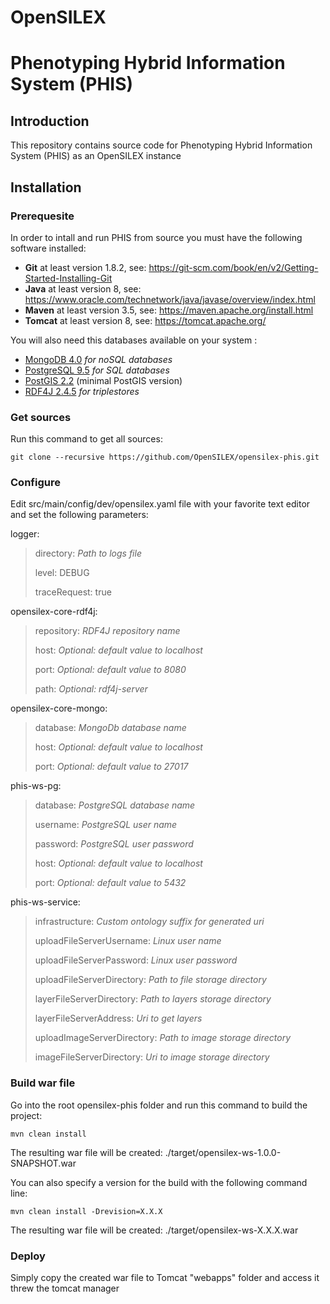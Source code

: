 # OpenSILEX
# Phenotyping Hybrid Information System (PHIS)

## Introduction

This repository contains source code for Phenotyping Hybrid Information System (PHIS) as an OpenSILEX instance

## Installation

### Prerequesite

In order to intall and run PHIS from source you must have the following software installed:

- **Git** at least version 1.8.2, see: <https://git-scm.com/book/en/v2/Getting-Started-Installing-Git>
- **Java** at least version 8, see: <https://www.oracle.com/technetwork/java/javase/overview/index.html>
- **Maven** at least version 3.5, see: <https://maven.apache.org/install.html>
- **Tomcat** at least version 8, see: <https://tomcat.apache.org/>

You will also need this databases available on your system :

- [MongoDB 4.0](https://docs.mongodb.com/manual/administration/install-on-linux/) *for noSQL databases*
- [PostgreSQL 9.5](https://www.postgresql.org/docs/9.5/release-9-5.html) *for SQL databases*
- [PostGIS 2.2](https://postgis.net/docs/postgis_installation.html#install_short_version) (minimal PostGIS version)
- [RDF4J 2.4.5](http://rdf4j.org/download/) *for triplestores*

### Get sources

Run this command to get all sources:

```
git clone --recursive https://github.com/OpenSILEX/opensilex-phis.git
```

### Configure

Edit src/main/config/dev/opensilex.yaml file with your favorite text editor and set the following parameters:


logger:
>    directory: *Path to logs file*
>
>    level: DEBUG
>
>    traceRequest: true

opensilex-core-rdf4j:
>    repository: *RDF4J repository name*
>
>    host: *Optional: default value to localhost*
>
>    port: *Optional: default value to 8080*
>
>    path: *Optional: rdf4j-server*

opensilex-core-mongo:
>    database: *MongoDb database name*
>
>    host: *Optional: default value to localhost*
>
>    port: *Optional: default value to 27017*  

phis-ws-pg:
>    database: *PostgreSQL database name*
>
>    username: *PostgreSQL user name*
>
>    password: *PostgreSQL user password*
>
>    host: *Optional: default value to localhost*
>
>    port: *Optional: default value to 5432*

phis-ws-service:
>    infrastructure: *Custom ontology suffix for generated uri*
>
>    uploadFileServerUsername: *Linux user name*
>
>    uploadFileServerPassword: *Linux user password*
>
>    uploadFileServerDirectory: *Path to file storage directory*
>
>    layerFileServerDirectory: *Path to layers storage directory*
>
>    layerFileServerAddress: *Uri to get layers*
>
>    uploadImageServerDirectory: *Path to image storage directory*
>
>    imageFileServerDirectory: *Uri to image storage directory*

### Build war file

Go into the root opensilex-phis folder and run this command to build the project:

```
mvn clean install
```

The resulting war file will be created: ./target/opensilex-ws-1.0.0-SNAPSHOT.war

You can also specify a version for the build with the following command line:

```
mvn clean install -Drevision=X.X.X
```

The resulting war file will be created: ./target/opensilex-ws-X.X.X.war


### Deploy

Simply copy the created war file to Tomcat "webapps" folder and access it threw the tomcat manager
